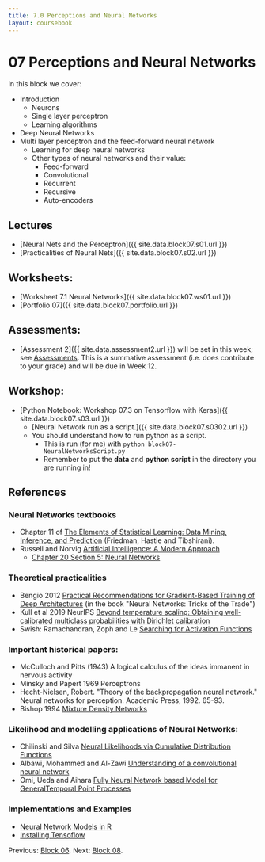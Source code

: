 ```yaml
---
title: 7.0 Perceptions and Neural Networks
layout: coursebook
---
```

# 07 Perceptions and Neural Networks

In this block we cover:

* Introduction
  * Neurons
  * Single layer perceptron
  * Learning algorithms
* Deep Neural Networks
* Multi layer perceptron and the feed-forward neural network
  * Learning for deep neural networks
  * Other types of neural networks and their value:
	* Feed-forward
	* Convolutional
	* Recurrent
	* Recursive
	* Auto-encoders

## Lectures

* [Neural Nets and the Perceptron]({{ site.data.block07.s01.url }})
* [Practicalities of Neural Nets]({{ site.data.block07.s02.url }})

## Worksheets:

* [Worksheet 7.1 Neural Networks]({{ site.data.block07.ws01.url }}) 
* [Portfolio 07]({{ site.data.block07.portfolio.url }})

## Assessments:

* [Assessment 2]({{ site.data.assessment2.url }}) will be set in this week; see [Assessments](../assessments.md). This is a summative assessment (i.e. does contribute to your grade) and will be due in Week 12.

## Workshop:

* [Python Notebook: Workshop 07.3 on Tensorflow with Keras]({{ site.data.block07.s03.url }})
	* [Neural Network run as a script.]({{ site.data.block07.s0302.url }})
  * You should understand how to run python as a script.
	* This is run (for me) with `python block07-NeuralNetworksScript.py`
	* Remember to put the **data** and **python script** in the directory you are running in!

## References

### Neural Networks textbooks

* Chapter 11 of [The Elements of Statistical Learning: Data Mining, Inference, and Prediction](https://web.stanford.edu/~hastie/Papers/ESLII.pdf) (Friedman, Hastie and Tibshirani).
* Russell and Norvig [Artificial Intelligence: A Modern Approach](http://aima.eecs.berkeley.edu/)
  * [Chapter 20 Section 5: Neural Networks](http://aima.eecs.berkeley.edu/slides-pdf/chapter20b.pdf)

### Theoretical practicalities
* Bengio 2012 [Practical Recommendations for Gradient-Based Training of Deep Architectures](http://arxiv.org/pdf/1206.5533.pdf) (in the book "Neural Networks: Tricks of the Trade")
* Kull et al 2019 NeurIPS [Beyond temperature scaling: Obtaining well-calibrated multiclass probabilities with Dirichlet calibration](https://papers.nips.cc/paper/2019/file/8ca01ea920679a0fe3728441494041b9-Paper.pdf)
* Swish: Ramachandran, Zoph and Le [Searching for Activation Functions](https://arxiv.org/abs/1710.05941)

### Important historical papers:
* McCulloch and Pitts (1943) A logical calculus of the ideas immanent in nervous activity
* Minsky and Papert 1969 Perceptrons
* Hecht-Nielsen, Robert. "Theory of the backpropagation neural network." Neural networks for perception. Academic Press, 1992. 65-93.
* Bishop 1994 [Mixture Density Networks](https://publications.aston.ac.uk/373/1/NCRG_94_004.pdf)

### Likelihood and modelling applications of Neural Networks:

* Chilinski and Silva [Neural Likelihoods via Cumulative Distribution Functions](https://arxiv.org/abs/1811.00974)
* Albawi, Mohammed and Al-Zawi [Understanding of a convolutional neural network](https://ieeexplore.ieee.org/abstract/document/8308186?casa_token=WkNQpcZQeX0AAAAA:KJW4xHL-5qc50yzHivHG2f4pnx23A17c3QtIB9PiNlPXxJzFhKn79UUvjnryqiC4__DfeYe8cPE)
* Omi, Ueda and Aihara [Fully Neural Network based Model for GeneralTemporal Point Processes](https://arxiv.org/pdf/1905.09690.pdf)

### Implementations and Examples

* [Neural Network Models in R](https://www.datacamp.com/community/tutorials/neural-network-models-r)
* [Installing Tensoflow](https://www.tensorflow.org/install/pip#windows-native)

Previous: [Block 06](06.md).
Next: [Block 08](08.md).

